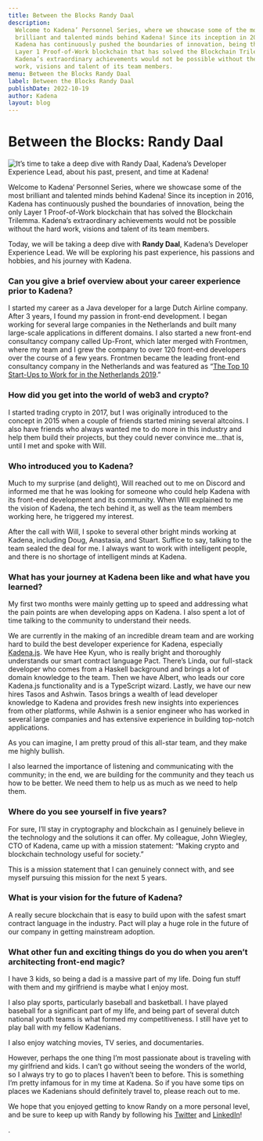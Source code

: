 ```yaml
---
title: Between the Blocks Randy Daal
description:
  Welcome to Kadena’ Personnel Series, where we showcase some of the most
  brilliant and talented minds behind Kadena! Since its inception in 2016,
  Kadena has continuously pushed the boundaries of innovation, being the only
  Layer 1 Proof-of-Work blockchain that has solved the Blockchain Trilemma.
  Kadena’s extraordinary achievements would not be possible without the hard
  work, visions and talent of its team members.
menu: Between the Blocks Randy Daal
label: Between the Blocks Randy Daal
publishDate: 2022-10-19
author: Kadena
layout: blog
---
```


# Between the Blocks: Randy Daal

![It’s time to take a deep dive with Randy Daal, Kadena’s Developer Experience Lead, about his past, present, and time at Kadena!](/assets/blog/1_bwSQxDBogmkeytcc8tmMQw.webp)

Welcome to Kadena’ Personnel Series, where we showcase some of the most
brilliant and talented minds behind Kadena! Since its inception in 2016, Kadena
has continuously pushed the boundaries of innovation, being the only Layer 1
Proof-of-Work blockchain that has solved the Blockchain Trilemma. Kadena’s
extraordinary achievements would not be possible without the hard work, visions
and talent of its team members.

Today, we will be taking a deep dive with **Randy Daal**, Kadena’s Developer
Experience Lead. We will be exploring his past experience, his passions and
hobbies, and his journey with Kadena.

### Can you give a brief overview about your career experience prior to Kadena?

I started my career as a Java developer for a large Dutch Airline company. After
3 years, I found my passion in front-end development. I began working for
several large companies in the Netherlands and built many large-scale
applications in different domains. I also started a new front-end consultancy
company called Up-Front, which later merged with Frontmen, where my team and I
grew the company to over 120 front-end developers over the course of a few
years. Frontmen became the leading front-end consultancy company in the
Netherlands and was featured as
“[The Top 10 Start-Ups to Work for in the Netherlands 2019](https://www.cnbc.com/2019/09/04/linkedin-top-start-ups-to-work-for-in-the-netherlands.html).”

### How did you get into the world of web3 and crypto?

I started trading crypto in 2017, but I was originally introduced to the concept
in 2015 when a couple of friends started mining several altcoins. I also have
friends who always wanted me to do more in this industry and help them build
their projects, but they could never convince me…that is, until I met and spoke
with Will.

### Who introduced you to Kadena?

Much to my surprise (and delight), Will reached out to me on Discord and
informed me that he was looking for someone who could help Kadena with its
front-end development and its community. When WIll explained to me the vision of
Kadena, the tech behind it, as well as the team members working here, he
triggered my interest.

After the call with Will, I spoke to several other bright minds working at
Kadena, including Doug, Anastasia, and Stuart. Suffice to say, talking to the
team sealed the deal for me. I always want to work with intelligent people, and
there is no shortage of intelligent minds at Kadena.

### What has your journey at Kadena been like and what have you learned?

My first two months were mainly getting up to speed and addressing what the pain
points are when developing apps on Kadena. I also spent a lot of time talking to
the community to understand their needs.

We are currently in the making of an incredible dream team and are working hard
to build the best developer experience for Kadena, especially
[Kadena.js](https://github.com/kadena-community/kadena.js). We have Hee Kyun,
who is really bright and thoroughly understands our smart contract language
Pact. There’s Linda, our full-stack developer who comes from a Haskell
background and brings a lot of domain knowledge to the team. Then we have
Albert, who leads our core Kadena.js functionality and is a TypeScript wizard.
Lastly, we have our new hires Tasos and Ashwin. Tasos brings a wealth of lead
developer knowledge to Kadena and provides fresh new insights into experiences
from other platforms, while Ashwin is a senior engineer who has worked in
several large companies and has extensive experience in building top-notch
applications.

As you can imagine, I am pretty proud of this all-star team, and they make me
highly bullish.

I also learned the importance of listening and communicating with the community;
in the end, we are building for the community and they teach us how to be
better. We need them to help us as much as we need to help them.

### Where do you see yourself in five years?

For sure, I’ll stay in cryptography and blockchain as I genuinely believe in the
technology and the solutions it can offer. My colleague, John Wiegley, CTO of
Kadena, came up with a mission statement: “Making crypto and blockchain
technology useful for society.”

This is a mission statement that I can genuinely connect with, and see myself
pursuing this mission for the next 5 years.

### What is your vision for the future of Kadena?

A really secure blockchain that is easy to build upon with the safest smart
contract language in the industry. Pact will play a huge role in the future of
our company in getting mainstream adoption.

### What other fun and exciting things do you do when you aren’t architecting front-end magic?

I have 3 kids, so being a dad is a massive part of my life. Doing fun stuff with
them and my girlfriend is maybe what I enjoy most.

I also play sports, particularly baseball and basketball. I have played baseball
for a significant part of my life, and being part of several dutch national
youth teams is what formed my competitiveness. I still have yet to play ball
with my fellow Kadenians.

I also enjoy watching movies, TV series, and documentaries.

However, perhaps the one thing I’m most passionate about is traveling with my
girlfriend and kids. I can’t go without seeing the wonders of the world, so I
always try to go to places I haven’t been to before. This is something I’m
pretty infamous for in my time at Kadena. So if you have some tips on places we
Kadenians should definitely travel to, please reach out to me.

We hope that you enjoyed getting to know Randy on a more personal level, and be
sure to keep up with Randy by following his
[Twitter](https://twitter.com/Randynamic_4) and
[LinkedIn](https://www.linkedin.com/in/randydaal/?originalSubdomain=nl)!

.
